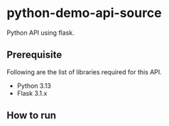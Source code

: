 # python-demo-api-source
Python API using flask.

## Prerequisite

Following are the list of libraries required for this API.

- Python 3.13
- Flask 3.1.x

## How to run

